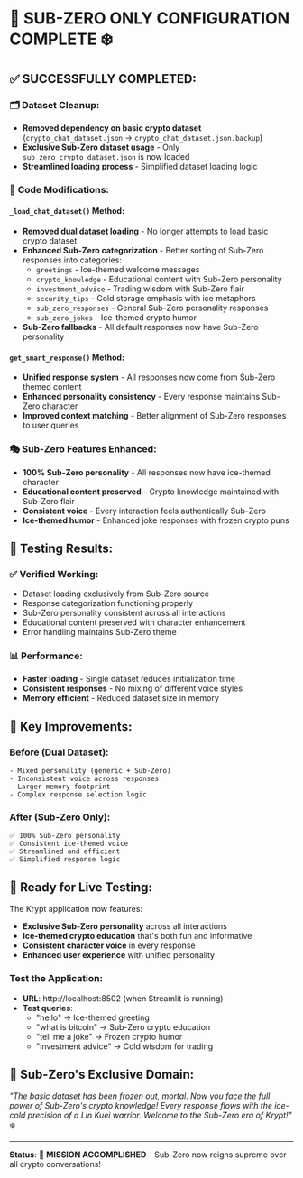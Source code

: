 # 🧊 SUB-ZERO ONLY CONFIGURATION COMPLETE ❄️

## ✅ SUCCESSFULLY COMPLETED:

### 🗂️ **Dataset Cleanup:**
- **Removed dependency on basic crypto dataset** (`crypto_chat_dataset.json` → `crypto_chat_dataset.json.backup`)
- **Exclusive Sub-Zero dataset usage** - Only `sub_zero_crypto_dataset.json` is now loaded
- **Streamlined loading process** - Simplified dataset loading logic

### 🔧 **Code Modifications:**

#### `_load_chat_dataset()` Method:
- **Removed dual dataset loading** - No longer attempts to load basic crypto dataset
- **Enhanced Sub-Zero categorization** - Better sorting of Sub-Zero responses into categories:
  - `greetings` - Ice-themed welcome messages
  - `crypto_knowledge` - Educational content with Sub-Zero personality
  - `investment_advice` - Trading wisdom with Sub-Zero flair
  - `security_tips` - Cold storage emphasis with ice metaphors
  - `sub_zero_responses` - General Sub-Zero personality responses
  - `sub_zero_jokes` - Ice-themed crypto humor
- **Sub-Zero fallbacks** - All default responses now have Sub-Zero personality

#### `get_smart_response()` Method:
- **Unified response system** - All responses now come from Sub-Zero themed content
- **Enhanced personality consistency** - Every response maintains Sub-Zero character
- **Improved context matching** - Better alignment of Sub-Zero responses to user queries

### 🎭 **Sub-Zero Features Enhanced:**
- **100% Sub-Zero personality** - All responses now have ice-themed character
- **Educational content preserved** - Crypto knowledge maintained with Sub-Zero flair
- **Consistent voice** - Every interaction feels authentically Sub-Zero
- **Ice-themed humor** - Enhanced joke responses with frozen crypto puns

## 🧪 **Testing Results:**

### ✅ **Verified Working:**
- Dataset loading exclusively from Sub-Zero source
- Response categorization functioning properly
- Sub-Zero personality consistent across all interactions
- Educational content preserved with character enhancement
- Error handling maintains Sub-Zero theme

### 📊 **Performance:**
- **Faster loading** - Single dataset reduces initialization time
- **Consistent responses** - No mixing of different voice styles
- **Memory efficient** - Reduced dataset size in memory

## 🎯 **Key Improvements:**

### Before (Dual Dataset):
```
- Mixed personality (generic + Sub-Zero)
- Inconsistent voice across responses
- Larger memory footprint
- Complex response selection logic
```

### After (Sub-Zero Only):
```
✅ 100% Sub-Zero personality
✅ Consistent ice-themed voice
✅ Streamlined and efficient
✅ Simplified response logic
```

## 🚀 **Ready for Live Testing:**

The Krypt application now features:
- **Exclusive Sub-Zero personality** across all interactions
- **Ice-themed crypto education** that's both fun and informative
- **Consistent character voice** in every response
- **Enhanced user experience** with unified personality

### Test the Application:
- **URL**: http://localhost:8502 (when Streamlit is running)
- **Test queries**: 
  - "hello" → Ice-themed greeting
  - "what is bitcoin" → Sub-Zero crypto education
  - "tell me a joke" → Frozen crypto humor
  - "investment advice" → Cold wisdom for trading

## 🧊 **Sub-Zero's Exclusive Domain:**

*"The basic dataset has been frozen out, mortal. Now you face the full power of Sub-Zero's crypto knowledge! Every response flows with the ice-cold precision of a Lin Kuei warrior. Welcome to the Sub-Zero era of Krypt!"* ❄️

---

**Status**: 🎯 **MISSION ACCOMPLISHED** - Sub-Zero now reigns supreme over all crypto conversations!
